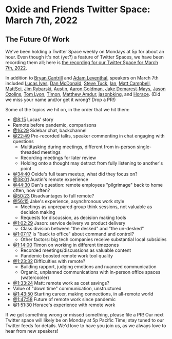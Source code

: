 # Oxide and Friends Twitter Space: March 7th, 2022

## The Future Of Work

We've been holding a Twitter Space weekly on Mondays at 5p for about an hour.
Even though it's not (yet?) a feature of Twitter Spaces, we have been
recording them all; here is
[the recording for our Twitter Space for March 7th, 2022](https://youtu.be/GTluipbKeII).

In addition to
[Bryan Cantrill](https://twitter.com/bcantrill) and
[Adam Leventhal](https://twitter.com/ahl),
speakers on March 7th included
[Lucas Ives](https://twitter.com/lri),
[Dan McDonald](https://twitter.com/kebesays),
[Steve Tuck](https://twitter.com/sdtuck),
[Ian](https://twitter.com/iangrunert),
[Matt Campbell](https://twitter.com/mw_campbell),
[MattSci](https://twitter.com/MattSci2),
[Jim Rybarski](https://twitter.com/jimrybarski),
[Austin](https://twitter.com/DataMinion),
[Aaron Goldman](https://twitter.com/aarondgoldman),
[Jake Demarest-Mays](https://twitter.com/bravelyjake),
[Jason Ozolins](https://twitter.com/JasonOzolins),
[Tom Lyon](https://twitter.com/aka_pugs),
[Timon](https://twitter.com/timonsku),
[Matthew Amdur](https://twitter.com/gcb_alumnus),
[jasonbking](https://twitter.com/jasonbking), and
[Horace](https://twitter.com/zenhorace).
(Did we miss your name and/or get it wrong? Drop a PR!)

Some of the topics we hit on, in the order that we hit them:

- [@8:15](https://youtu.be/GTluipbKeII?t=495) Lucas' story
- Remote before pandemic, comparisons
- [@16:29](https://youtu.be/GTluipbKeII?t=989) Sidebar chat, backchannel
- [@22:49](https://youtu.be/GTluipbKeII?t=1369)
  Pre-recorded talks, speaker commenting in chat engaging with questions
  - Multitasking during meetings, different from in-person single-threaded meetings
  - Recording meetings for later review
  - Holding onto a thought may detract from fully listening to another's point
- [@34:40](https://youtu.be/GTluipbKeII?t=2080)
  Oxide's full team meetup, what did they focus on?
- [@38:01](https://youtu.be/GTluipbKeII?t=2281) Austin's remote experience
- [@44:30](https://youtu.be/GTluipbKeII?t=2670)
  Dan's question: remote employees "pilgrimage" back to home often, how often?
- [@50:23](https://youtu.be/GTluipbKeII?t=3023) Disadvantages to full remote?
- [@56:15](https://youtu.be/GTluipbKeII?t=3375) Jake's experience, asynchronous work style
  - Meetings as unprepared group think sessions, not valuable as decision making
  - Requests for discussion, as decision making tools
- [@1:02:29](https://youtu.be/GTluipbKeII?t=3749)
  Jason: service delivery vs product delivery
  - Class division between "the desked" and "the un-desked"
- [@1:07:17](https://youtu.be/GTluipbKeII?t=4037)
  Is "back to office" about command and control?
  - Other factors: big tech companies receive substantial local subsidies
- [@1:14:00](https://youtu.be/GTluipbKeII?t=4440)
  Timon on working in different timezones
  - Recorded meetings/discussions as valuable content
  - Pandemic boosted remote work tool quality
- [@1:23:32](https://youtu.be/GTluipbKeII?t=5012)
  Difficulties with remote?
  - Building rapport, judging emotions and nuanced communication
  - Organic, unplanned communications with in-person office spaces (watercooler)
- [@1:33:24](https://youtu.be/GTluipbKeII?t=5604)
  Matt: remote work as cost savings?
- Value of "down time" communication, unstructured
- [@1:43:50](https://youtu.be/GTluipbKeII?t=6230)
  Starting career, making connections, in all-remote world
- [@1:47:58](https://youtu.be/GTluipbKeII?t=6478) Future of remote work since pandemic
- [@1:51:30](https://youtu.be/GTluipbKeII?t=6690)
  Horace's experience with remote work

If we got something wrong or missed something, please file a PR!
Our next Twitter space will likely be on Monday at 5p Pacific Time; stay tuned
to our Twitter feeds for details.  We'd love to have you join us, as we
always love to hear from new speakers!

